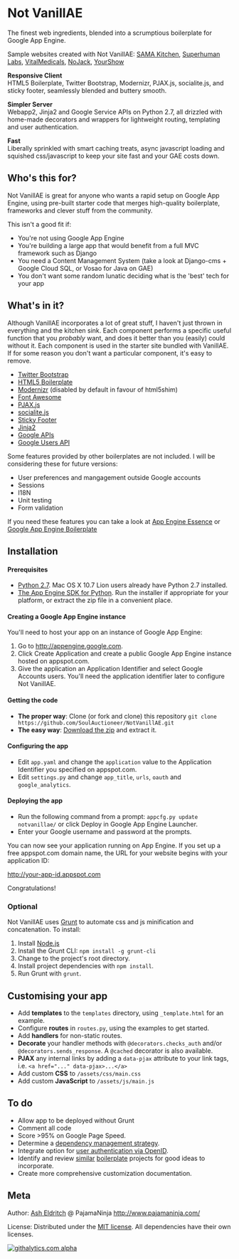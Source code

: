 Not VanillAE
============

The finest web ingredients, blended into a scrumptious boilerplate for Google App Engine.

Sample websites created with Not VanillAE: [SAMA Kitchen](http://www.samakitchen.com), [Superhuman Labs](http://www.superhumanlabs.com), [VitalMedicals](http://www.vitalmedicals.com), [NoJack](http://www.nojackalarm.com), [YourShow](http://yourshow.superhumanlabs.com)

__Responsive Client__  
HTML5 Boilerplate, Twitter Bootstrap, Modernizr, PJAX.js, socialite.js, and sticky footer, seamlessly blended and buttery smooth.

__Simpler Server__  
Webapp2, Jinja2 and Google Service APIs on Python 2.7, all drizzled with home-made decorators and wrappers for lightweight routing, templating and user authentication.

__Fast__  
Liberally sprinkled with smart caching treats, async javascript loading and squished css/javascript to keep your site fast and your GAE costs down.

Who's this for?
---------------
Not VanillAE is great for anyone who wants a rapid setup on Google App Engine, 
using pre-built starter code that merges high-quality boilerplate, frameworks and clever stuff from the community.

This isn't a good fit if:
- You're not using Google App Engine
- You're building a large app that would benefit from a full MVC framework such as Django
- You need a Content Management System (take a look at Django-cms + Google Cloud SQL, or Vosao for Java on GAE)
- You don't want some random lunatic deciding what is the 'best' tech for your app


What's in it?
-------------
Although VanillAE incorporates a lot of great stuff, I haven't just thrown in everything and the kitchen sink. 
Each component performs a specific useful function that you *probably* want, and does it better than you (easily) could without it. 
Each component is used in the starter site bundled with VanillAE.
If for some reason you don't want a particular component, it's easy to remove.

- [Twitter Bootstrap](http://twitter.github.io/bootstrap/)
- [HTML5 Boilerplate](http://html5boilerplate.com/)
- [Modernizr](http://modernizr.com) (disabled by default in favour of html5shim)
- [Font Awesome](http://fontawesome.io/")
- [PJAX.js](http://pjax.heroku.com/)
- [socialite.js](http://socialitejs.com/)
- [Sticky Footer](http://twitter.github.io/bootstrap/examples/sticky-footer-navbar.html)
- [Jinja2](http://jinja.pocoo.org/docs/)
- [Google APIs](https://developers.google.com/api-client-library/python/start/get_started)
- [Google Users API](https://developers.google.com/appengine/docs/python/users/)

Some features provided by other boilerplates are not included. I will be considering these for future versions:
- User preferences and mangagement outside Google accounts
- Sessions
- I18N
- Unit testing
- Form validation

If you need these features you can take a look at
[App Engine Essence](https://github.com/alchemycs/appengine-essence)
or [Google App Engine Boilerplate](https://github.com/ronw23/gae-boilerplate)


Installation
------------

#### Prerequisites

- [Python 2.7](http://www.python.org/getit/releases/2.7/).
Mac OS X 10.7 Lion users already have Python 2.7 installed.
- [The App Engine SDK for Python](https://developers.google.com/appengine/downloads#Google_App_Engine_SDK_for_Python). 
Run the installer if appropriate for your platform, or extract the zip file in a convenient place.

#### Creating a Google App Engine instance

You'll need to host your app on an instance of Google App Engine:
 1. Go to http://appengine.google.com.
 2. Click Create Application and create a public Google App Engine instance hosted on appspot.com.
 3. Give the application an Application Identifier and select Google Accounts users. You'll need the application identifier later to configure Not VanillAE.

#### Getting the code

- __The proper way__: Clone (or fork and clone) this repository
 `git clone https://github.com/SoulAuctioneer/NotVanillAE.git`
- __The easy way__: [Download the zip](https://github.com/SoulAuctioneer/NotVanillAE/archive/master.zip) and extract it.

#### Configuring the app

- Edit `app.yaml` and change the `application` value to the Application Identifier you specified on appspot.com.
- Edit `settings.py` and change `app_title`, `urls`, `oauth` and `google_analytics`.

#### Deploying the app

- Run the following command from a prompt: `appcfg.py update notvanillae/` or click Deploy in Google App Engine Launcher.
- Enter your Google username and password at the prompts.

You can now see your application running on App Engine. If you set up a free appspot.com domain name, the URL for your website begins with your application ID:

http://your-app-id.appspot.com

Congratulations!

### Optional

Not VanillAE uses [Grunt](http://gruntjs.com/) to automate css and js minification and concatenation. To install:
 1. Install [Node.js](http://nodejs.org/download/)
 2. Install the Grunt CLI: `npm install -g grunt-cli`
 3. Change to the project's root directory.
 4. Install project dependencies with `npm install`.
 5. Run Grunt with `grunt`.


Customising your app
--------------------

- Add __templates__ to the `templates` directory, using `_template.html` for an example.
- Configure __routes__ in `routes.py`, using the examples to get started.
- Add __handlers__ for non-static routes.
- __Decorate__ your handler methods with `@decorators.checks_auth` and/or `@decorators.sends_response`. A `@cached` decorator is also available.
- __PJAX__ any internal links by adding a `data-pjax` attribute to your link tags, i.e. `<a href="..." data-pjax>...</a>`
- Add custom __CSS__ to `/assets/css/main.css`
- Add custom __JavaScript__ to `/assets/js/main.js`


To do
-----

- Allow app to be deployed without Grunt
- Comment all code
- Score >95% on Google Page Speed.
- Determine a [dependency management strategy](http://bower.io/).
- Integrate option for [user authentication via OpenID](https://developers.google.com/appengine/articles/openid).
- Identify and review [similar](https://github.com/alchemycs/appengine-essence) [boilerplate](https://github.com/coto/gae-boilerplate/) projects for good ideas to incorporate.
- Create more comprehensive customization documentation.


Meta
------
Author: [Ash Eldritch](http://www.linkedin.com.tw/eldritch) @ PajamaNinja http://www.pajamaninja.com/

License: Distributed under the [MIT license](http://opensource.org/licenses/MIT). All dependencies have their own licenses.

[![githalytics.com alpha](https://cruel-carlota.pagodabox.com/382cdd95d5655cd9c0c9d0adabc05614 "githalytics.com")](http://githalytics.com/SoulAuctioneer/notvanillae)
